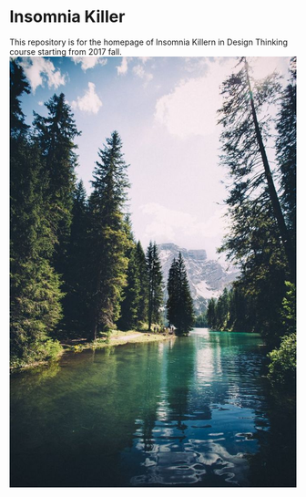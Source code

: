 # Insomnia Killer
This repository is for the homepage of Insomnia Killern in Design Thinking course starting from 2017 fall.
![](https://github.com/Design-Thinking/Design-Thinking.github.io/blob/master/img/Read-me%20home.jpg)






